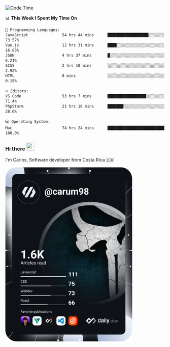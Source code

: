 
<!--START_SECTION:waka-->
![Code Time](http://img.shields.io/badge/Code%20Time-9%2C382%20hrs%2010%20mins-blue)

📊 **This Week I Spent My Time On** 

```text
💬 Programming Languages: 
JavaScript               54 hrs 44 mins      ██████████████████░░░░░░░   73.57% 
Vue.js                   12 hrs 31 mins      ████░░░░░░░░░░░░░░░░░░░░░   16.83% 
JSON                     4 hrs 37 mins       █░░░░░░░░░░░░░░░░░░░░░░░░   6.21% 
SCSS                     2 hrs 10 mins       ░░░░░░░░░░░░░░░░░░░░░░░░░   2.92% 
HTML                     8 mins              ░░░░░░░░░░░░░░░░░░░░░░░░░   0.19%

🔥 Editors: 
VS Code                  53 hrs 7 mins       █████████████████░░░░░░░░   71.4% 
PhpStorm                 21 hrs 16 mins      ███████░░░░░░░░░░░░░░░░░░   28.6%

💻 Operating System: 
Mac                      74 hrs 24 mins      █████████████████████████   100.0%

```


<!--END_SECTION:waka-->

### Hi there <img src="https://media.giphy.com/media/hvRJCLFzcasrR4ia7z/giphy.gif" width="25px" height="25px">

I'm Carlos, Software developer from Costa Rica 🇨🇷

<a href="https://app.daily.dev/carum98"><img src="https://github.com/carum98/carum98/blob/main/devcard.svg" width="400" alt="Carlos Umaña Acevedo's Dev Card"/></a>
